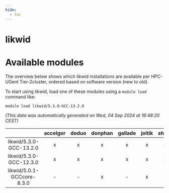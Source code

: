 ```yaml
---
hide:
  - toc
---
```


likwid
======

# Available modules


The overview below shows which likwid installations are available per HPC-UGent Tier-2cluster, ordered based on software version (new to old).

To start using likwid, load one of these modules using a `module load` command like:

```shell
module load likwid/5.3.0-GCC-13.2.0
```

*(This data was automatically generated on Wed, 04 Sep 2024 at 16:48:20 CEST)*  

| |accelgor|doduo|donphan|gallade|joltik|shinx|skitty|
| :---: | :---: | :---: | :---: | :---: | :---: | :---: | :---: |
|likwid/5.3.0-GCC-13.2.0|x|x|x|x|x|x|x|
|likwid/5.3.0-GCC-12.3.0|x|x|x|x|x|x|x|
|likwid/5.0.1-GCCcore-8.3.0|-|-|x|-|x|-|-|
